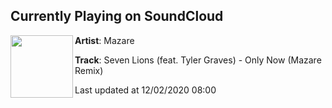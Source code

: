 ## Currently Playing on SoundCloud

[<img align="left" width="100" src="https://i1.sndcdn.com/artworks-l3SNl1rSt8BIZ4wz-XBxvEA-t50x50.jpg">](https://soundcloud.com/mazaremusic/seven-lions-feat-tyler-graves-only-now-mazare-remix-1)

**Artist**: Mazare 

**Track**: Seven Lions (feat. Tyler Graves) - Only Now (Mazare Remix)

Last updated at 12/02/2020 08:00
